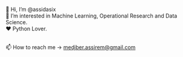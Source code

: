 👋 Hi, I’m @assidasix
<br>👀 I’m interested in Machine Learning, Operational Research and Data Science.
<br> :heart: Python Lover.
<br>

<br> 📫 How to reach me -> medjber.assirem@gmail.com
